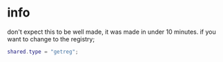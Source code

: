 # info
don't expect this to be well made, it was made in under 10 minutes.
if you want to change to the registry;
```lua
shared.type = "getreg";
```
